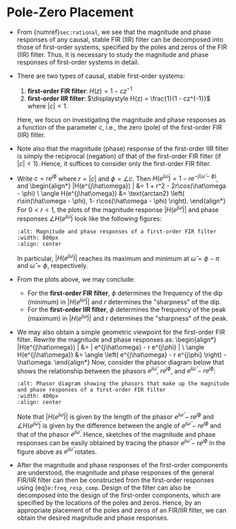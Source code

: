 # Pole-Zero Placement

* From {numref}`sec:rational`, we see that the magnitude and phase
  responses of any causal, stable FIR (IIR) filter can be decomposed into
  those of first-order systems, specified by the poles and zeros of
  the FIR (IIR) filter. Thus, it is necessary to study the magnitude
  and phase responses of first-order systems in detail.

* There are two types of causal, stable first-order systems:
  1. **first-order FIR filter**: $\displaystyle H(z) = 1 - cz^{-1}$
  2. **first-order IIR filter**: $\displaystyle H(z) = \frac{1}{1 -
     cz^{-1}}$ where $|c| < 1$.

  Here, we focus on investigating the magnitude and phase responses as
  a function of the parameter $c$, i.e., the zero (pole) of the
  first-order FIR (IIR) filter.
 
* Note also that the magnitude (phase) response of the first-order IIR
  filter is simply the reciprocal (negation) of that of the
  first-order FIR filter (if $|c| <1$). Hence, it suffices to consider
  only the first-order FIR filter.

* Write $c=re^{j\phi}$ where $r=|c|$ and $\phi = \angle c$. Then
  $H(e^{j\hat\omega}) = 1 - re^{-j(\hat\omega - \phi)}$, and 
  \begin{align*}
  |H(e^{j\hat\omega}) | 
  &=
  1 + r^2 - 2r\cos(\hat\omega - \phi)
  \\
  \angle H(e^{j\hat\omega})
  &=
  \text{arctan2} \left( r\sin(\hat\omega - \phi), 1-
  r\cos(\hat\omega - \phi) \right).
  \end{align*}
  For $0<r<1$, the plots of the magnitude response $|H(e^{j\hat\omega})|$ and
  phase responses $\angle H(e^{j\hat\omega})$ look like the following figures:
  ```{image} ../figs/magphase.jpg
  :alt: Magnitude and phase responses of a first-order FIR filter
  :width: 800px
  :align: center
  ```
  In particular, $|H(e^{j\hat\omega})|$ reaches its maximum and
  minimum at $\hat\omega = \phi-\pi$ and $\hat\omega=\phi$,
  respectively. 

* From the plots above, we may conclude:
  - For the **first-order FIR filter**, $\phi$ determines the
    frequency of the dip (minimum) in $|H(e^{j\hat\omega})|$ and $r$
    determines the "sharpness" of the dip.
  - For the **first-order IIR filter**, $\phi$ determines the
    frequency of the peak (maximum) in $|H(e^{j\hat\omega})|$ and $r$
    determines the "sharpness" of the peak.

* We may also obtain a simple geometric viewpoint for the first-order
  FIR filter. Rewrite the magnitude and phase responses as:
  \begin{align*} 
  |H(e^{j\hat\omega}) | &= | e^{j\hat\omega} - r e^{j\phi} | 
  \\ 
  \angle H(e^{j\hat\omega}) &= \angle \left(
  e^{j\hat\omega} - r e^{j\phi} \right) - \hat\omega.
  \end{align*}
  Now, consider the phasor diagram below that shows the relationship
  between the phasors $e^{j\hat\omega}$, $r e^{j\phi}$, and
  $e^{j\hat\omega}-r e^{j\phi}$:
  ```{image} ../figs/phasor.jpg
  :alt: Phasor diagram showing the phasors that make up the magnitude and phase responses of a first-order FIR filter
  :width: 400px
  :align: center
  ```
  Note that $|H(e^{j\hat\omega}) |$ is given by the length of the
  phasor $e^{j\hat\omega}-r e^{j\phi}$ and $\angle H(e^{j\hat\omega})$
  is given by the difference between the angle of $e^{j\hat\omega}-r
  e^{j\phi}$ and that of the phasor $e^{j\hat\omega}$. Hence, sketches
  of the magnitude and phase responses can be easily obtained by
  tracing the phasor $e^{j\hat\omega}-r e^{j\phi}$ in the figure above
  as $e^{j\hat\omega}$ rotates.


* After the magnitude and phase responses of the first-order
  components are understood, the magnitude and phase responses of the
  general FIR/IIR filter can then be constructed from the first-order
  responses using {eq}`e:freq_resp_comp`. Design of the filter can
  also be decomposed into the design of the first-order components,
  which are specified by the locations of the poles and zeros. Hence,
  by an appropriate placement of the poles and zeros of an FIR/IIR
  filter, we can obtain the desired magnitude and phase responses.
